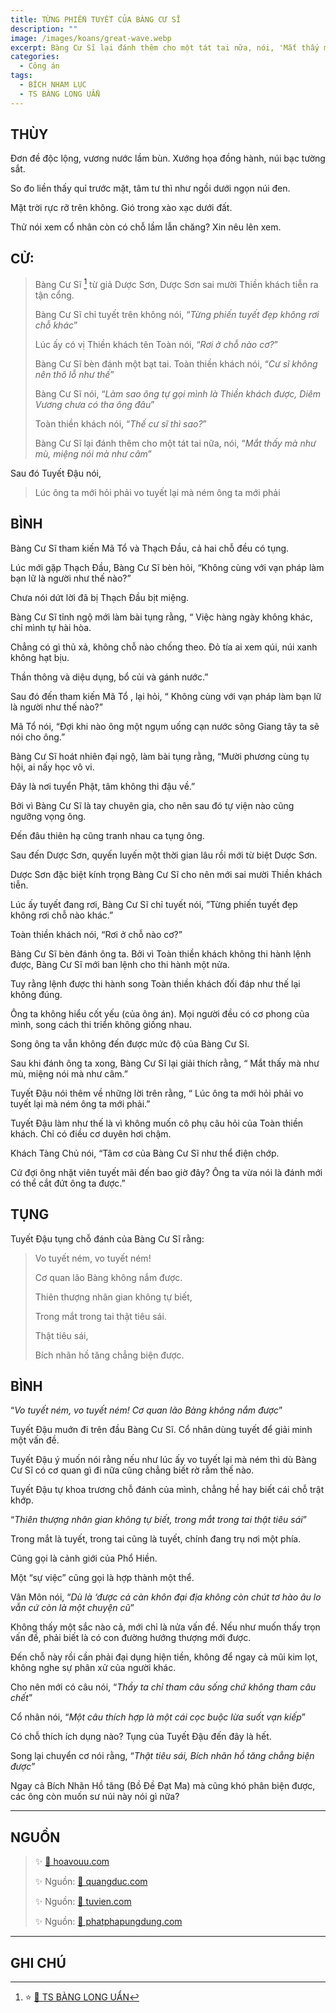 ```yaml
---
title: TỪNG PHIẾN TUYẾT CỦA BÀNG CƯ SĨ
description: ""
image: /images/koans/great-wave.webp
excerpt: Bàng Cư Sĩ lại đánh thêm cho một tát tai nữa, nói, 'Mắt thấy mà như mù, miệng nói mà như câm'
categories:
  - Công án
tags:
  - BÍCH NHAM LỤC
  - TS BÀNG LONG UẨN
---
```


## THÙY

Đơn đề độc lộng, vương nước lầm bùn. Xướng họa đồng hành, núi bạc tường sắt.

So đo liền thấy quỉ trước mặt, tâm tư thì như ngồi dưới ngọn núi đen.

Mặt trời rực rỡ trên không. Gió trong xào xạc dưới đất.

Thử nói xem cổ nhân còn có chỗ lầm lẫn chăng? Xin nêu lên xem.

## CỬ:

> Bàng Cư Sĩ [^1] từ giả Dược Sơn, Dược Sơn sai mười Thiền khách tiễn ra tận cổng.
>
> Bàng Cư Sĩ chỉ tuyết trên không nói, “_Từng phiến tuyết đẹp không rơi chỗ khác_”
>
> Lúc ấy có vị Thiền khách tên Toàn nói, “_Rơi ở chỗ nào cơ?_”
>
> Bàng Cư Sĩ bèn đánh một bạt tai. Toàn thiền khách nói, “_Cư sĩ không nên thô lỗ như thế_”
>
> Bàng Cư Sĩ nói, “_Làm sao ông tự gọi mình là Thiền khách được, Diêm Vương chưa có tha ông đâu_”
>
> Toàn thiền khách nói, “_Thế cư sĩ thì sao?_”
>
> Bàng Cư Sĩ lại đánh thêm cho một tát tai nữa, nói, “_Mắt thấy mà như mù, miệng nói mà như câm_”

Sau đó Tuyết Đậu nói,

> Lúc ông ta mới hỏi phải vo tuyết lại mà ném ông ta mới phải

## BÌNH

Bàng Cư Sĩ tham kiến Mã Tổ và Thạch Đầu, cả hai chỗ đều có tụng.

Lúc mới gặp Thạch Đầu, Bàng Cư Sĩ bèn hỏi, “Không cùng với vạn pháp làm bạn lữ là người như thế nào?”

Chưa nói dứt lời đã bị Thạch Đầu bịt miệng.

Bàng Cư Sĩ tỉnh ngộ mới làm bài tụng rằng, “ Việc hàng ngày không khác, chỉ mình tự hài hòa.

Chẳng có gì thủ xả, không chỗ nào chống theo. Đỏ tía ai xem qúi, núi xanh không hạt bịu.

Thần thông và diệu dụng, bổ củi và gánh nước.”

Sau đó đến tham kiến Mã Tổ , lại hỏi, “ Không cùng với vạn pháp làm bạn lữ là người như thế nào?”

Mã Tổ nói, “Đợi khi nào ông một ngụm uống cạn nước sông Giang tây ta sẽ nói cho ông.”

Bàng Cư Sĩ hoát nhiên đại ngộ, làm bài tụng rằng, “Mười phương cùng tụ hội, ai nấy học vô vi.

Đây là nơi tuyển Phật, tâm không thi đậu về.”

Bởi vì Bàng Cư Sĩ là tay chuyên gia, cho nên sau đó tự viện nào cũng ngưỡng vọng ông.

Đến đâu thiên hạ cũng tranh nhau ca tụng ông.

Sau đến Dược Sơn, quyến luyến một thời gian lâu rồi mới từ biệt Dược Sơn.

Dược Sơn đặc biệt kính trọng Bàng Cư Sĩ cho nên mới sai mười Thiền khách tiễn.

Lúc ấy tuyết đang rơi, Bàng Cư Sĩ chỉ tuyết nói, ”Từng phiến tuyết đẹp không rơi chỗ nào khác.”

Toàn thiền khách nói, “Rơi ở chỗ nào cơ?”

Bàng Cư Sĩ bèn đánh ông ta. Bởi vì Toàn thiền khách không thi hành lệnh được, Bàng Cư Sĩ mới ban lệnh cho thi hành một nửa.

Tuy rằng lệnh được thi hành song Toàn thiền khách đối đáp như thế lại không đúng.

Ông ta không hiểu cốt yếu (của ông án). Mọi người đều có cơ phong của mình, song cách thi triển không giống nhau.

Song ông ta vẫn không đến được mức độ của Bàng Cư Sĩ.

Sau khi đánh ông ta xong, Bàng Cư Sĩ lại giải thích rằng, “ Mắt thấy mà như mù, miệng nói mà như câm.”

Tuyết Đậu nói thêm về những lời trên rằng, “ Lúc ông ta mới hỏi phải vo tuyết lại mà ném ông ta mới phải.”

Tuyết Đậu làm như thế là vì không muốn cô phụ câu hỏi của Toàn thiền khách. Chỉ có điều cơ duyên hơi chậm.

Khách Tàng Chủ nói, “Tâm cơ của Bàng Cư Sĩ như thể điện chớp.

Cứ đợi ông nhặt viên tuyết mãi đến bao giờ đây? Ông ta vừa nói là đánh mới có thể cắt đứt ông ta được.”

## TỤNG

Tuyết Đậu tụng chỗ đánh của Bàng Cư Sĩ rằng:

> Vo tuyết ném, vo tuyết ném!
>
> Cơ quan lão Bàng không nắm được.
>
> Thiên thượng nhân gian không tự biết,
>
> Trong mắt trong tai thật tiêu sái.
>
> Thật tiêu sái,
>
> Bích nhãn hồ tăng chẳng biện được.

## BÌNH

“_Vo tuyết ném, vo tuyết ném! Cơ quan lão Bàng không nắm được_”

Tuyết Đậu muớn đi trên đầu Bàng Cư Sĩ. Cổ nhân dùng tuyết để giải minh một vấn đề.

Tuyết Đậu ý muốn nói rằng nếu như lúc ấy vo tuyết lại mà ném thì dù Bàng Cư Sĩ có cơ quan gì đi nữa cũng chẳng biết rờ rẫm thế nào.

Tuyết Đậu tự khoa trương chỗ đánh của mình, chẳng hề hay biết cái chỗ trật khớp.

“_Thiên thượng nhân gian không tự biết, trong mắt trong tai thật tiêu sái_”

Trong mắt là tuyết, trong tai cũng là tuyết, chính đang trụ nơi một phía.

Cũng gọi là cảnh giới của Phổ Hiền.

Một “sự việc” cũng gọi là hợp thành một thể.

Vân Môn nói, “_Dù là ‘được cả càn khôn đại địa không còn chút tơ hào âu lo vẫn cứ còn là một chuyện cũ_”

Không thấy một sắc nào cả, mới chỉ là nửa vấn đề. Nếu như muốn thấy trọn vấn đề, phải biết là có con đường hướng thượng mới được.

Đến chỗ này rồi cần phải đại dụng hiện tiền, không để ngay cả mũi kim lọt, không nghe sự phân xử của người khác.

Cho nên mới có câu nói, “_Thầy ta chỉ tham câu sống chứ không tham câu chết_”

Cổ nhân nói, “_Một câu thích hợp là một cái cọc buộc lừa suốt vạn kiếp_”

Có chỗ thích ích dụng nào? Tụng của Tuyết Đậu đến đây là hết.

Song lại chuyển cơ nói rằng, “_Thật tiêu sái, Bích nhãn hồ tăng chẳng biện được_”

Ngay cả Bích Nhãn Hồ tăng (Bồ Đề Đạt Ma) mà cũng khó phân biện được, các ông còn muốn sư núi này nói gì nữa?

<hr class="blog-rule" />

## NGUỒN

> ✨ <a href="https://hoavouu.com/p16a12768/5/tac-thu-bon-muoi-hai-tung-phien-tuyet-cua-bang-cu-si" target="_blank">🔗 hoavouu.com</a> 
>
> ✨ Nguồn: <a href="https://quangduc.com/p1241a43264/13-tac-39-tac-43" target="_blank">🔗 quangduc.com</a> 
>
> ✨ Nguồn: <a href="http://tuvien.com/to_su_thien/index.php?id=bichnhamluc-mangiac-05" target="_blank">🔗 tuvien.com</a> 
>
> ✨ Nguồn: <a href="https://phatphapungdung.com/phap-bao/bich-nham-luc-cua-thien-su-phat-qua-vien-ngo-thich-man-giac-dich-164035.html/5" target="_blank">🔗 phatphapungdung.com</a> 

<hr class="blog-rule" />

## GHI CHÚ

[^1]: ⭐️ <a href="http://thuongchieu.net/index.php/phapthoai/suphu/4782-banguan" target="_blank">🔗 TS BÀNG LONG UẨN</a>
